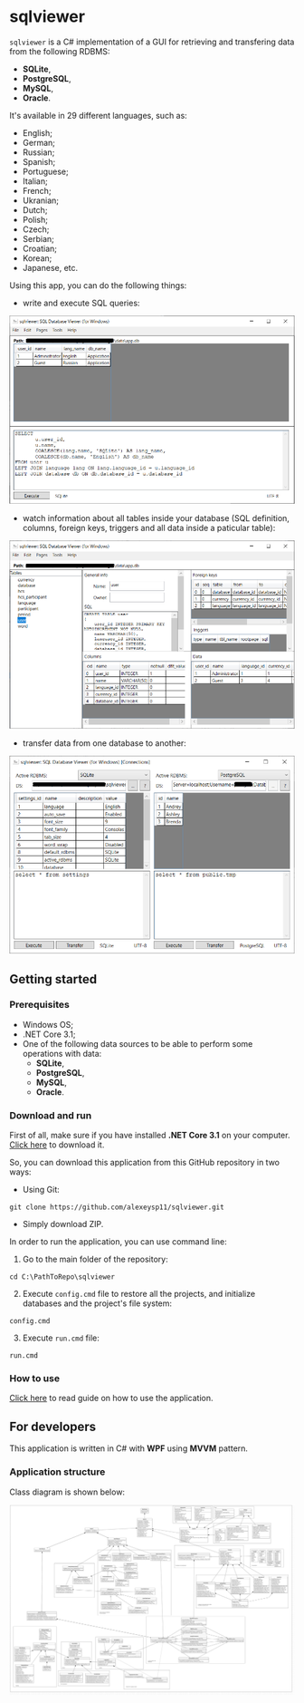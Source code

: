 # sqlviewer 

`sqlviewer` is a C# implementation of a GUI for retrieving and transfering data from the following RDBMS: 
- **SQLite**, 
- **PostgreSQL**, 
- **MySQL**, 
- **Oracle**. 

It's available in 29 different languages, such as: 
- English;
- German;
- Russian;
- Spanish;
- Portuguese;
- Italian;
- French;
- Ukranian;
- Dutch;
- Polish;
- Czech;
- Serbian;
- Croatian;
- Korean;
- Japanese, etc. 

Using this app, you can do the following things: 

- write and execute SQL queries:

![Example (UI, query)](docs/img/ui_query.png)

- watch information about all tables inside your database (SQL definition, columns, foreign keys, triggers and all data inside a paticular table): 

![Example (UI, tables)](docs/img/ui_tables.png)

- transfer data from one database to another:

![Example (UI, connections)](docs/img/ui_connections.png)

## Getting started 

### Prerequisites 

- Windows OS; 
- .NET Core 3.1; 
- One of the following data sources to be able to perform some operations with data: 
    - **SQLite**, 
    - **PostgreSQL**, 
    - **MySQL**,
    - **Oracle**. 

### Download and run 

First of all, make sure if you have installed **.NET Core 3.1** on your computer. 
[Click here](https://dotnet.microsoft.com/en-us/download/dotnet/3.1) to download it. 

So, you can download this application from this GitHub repository in two ways:  
- Using Git: 
```
git clone https://github.com/alexeysp11/sqlviewer.git 
```
- Simply download ZIP. 

In order to run the application, you can use command line: 
1. Go to the main folder of the repository: 
```
cd C:\PathToRepo\sqlviewer 
```
2. Execute `config.cmd` file to restore all the projects, and initialize databases and the project's file system: 
```
config.cmd
```
3. Execute `run.cmd` file: 
```
run.cmd 
```

### How to use 

[Click here](docs/HowToUse.md) to read guide on how to use the application. 

## For developers 

This application is written in C# with **WPF** using **MVVM** pattern. 

### Application structure 

Class diagram is shown below:

![Class diagram: SqlViewer](docs/img/sqlviewer_diagram.png)
